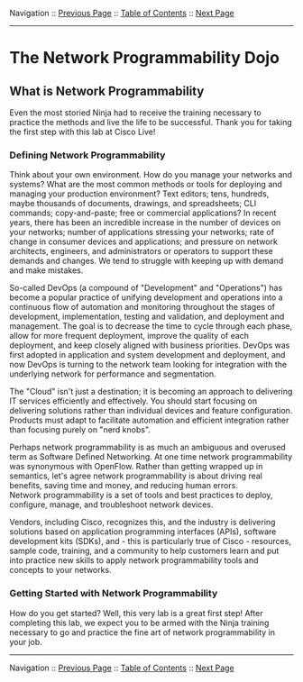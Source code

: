 Navigation :: [Previous Page](LTRPRG-1100-00-Intro.md) :: [Table of Contents](LTRPRG-1100-00-Intro.md#table-of-contents) :: [Next Page](LTRPRG-1100-01a1-DevNet.md)

---

# The Network Programmability Dojo

## What is Network Programmability

Even the most storied Ninja had to receive the training necessary to practice the methods and live the life to be 
successful.  Thank you for taking the first step with this lab at Cisco Live!

### Defining Network Programmability

Think about your own environment.  How do you manage your networks and systems?  What are the most common methods or 
tools for deploying and managing your production environment?  Text editors; tens, hundreds, maybe 
thousands of documents, drawings, and spreadsheets; CLI commands; copy-and-paste; free or commercial applications?  In
recent years, there has been an incredible increase in the number of devices on your networks; number of applications
stressing your networks; rate of change in consumer devices and applications; and pressure on network architects, 
engineers, and administrators or operators to support these demands and changes.  We tend to struggle with keeping up
with demand and make mistakes.

So-called DevOps (a compound of "Development" and "Operations") has become a popular practice of unifying development
and operations into a continuous flow of automation and monitoring throughout the stages of development, 
implementation, testing and validation, and deployment and management.  The goal is to decrease the time to cycle 
through each phase, allow for more frequent deployment, improve the quality of each deployment, and keep closely 
aligned with business priorities.  DevOps was first adopted in application and system development and deployment, and
now DevOps is turning to the network team looking for integration with the underlying network for performance 
and segmentation.

The "Cloud" isn't just a destination; it is becoming an approach to delivering IT services efficiently and 
effectively.  You should start focusing on delivering solutions rather than individual devices and feature 
configuration.  Products must adapt to facilitate automation and efficient integration rather than focusing purely on 
"nerd knobs".

Perhaps network programmability is as much an ambiguous and overused term as Software Defined Networking.  At one 
time network programmability was synonymous with OpenFlow.  Rather than getting wrapped up in semantics, let's agree 
network programmability is about driving real benefits, saving time and money, and reducing human errors.  
Network programmability is a set of tools and best practices to deploy, configure, manage, and troubleshoot network 
devices.

Vendors, including Cisco, recognizes this, and the industry is delivering solutions based on application programming 
interfaces (APIs), software development kits (SDKs), and - this is particularly true of Cisco - resources, sample 
code, training, and a community to help customers learn and put into practice new skills to apply network
programmability tools and concepts to your networks.

### Getting Started with Network Programmability

How do you get started?  Well, this very lab is a great first step!  After completing this lab, we expect you to be 
armed with the Ninja training necessary to go and practice the fine art of network programmability in your job.

---

Navigation :: [Previous Page](LTRPRG-1100-00-Intro.md) :: [Table of Contents](LTRPRG-1100-00-Intro.md#table-of-contents) :: [Next Page](LTRPRG-1100-01a1-DevNet.md)
